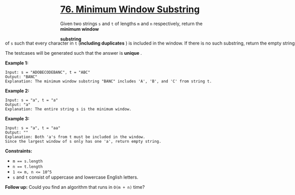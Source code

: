 # [76. Minimum Window Substring](https://leetcode.com/problems/minimum-window-substring/description/?envType=daily-question&envId=2024-02-04)

Given two strings `s` and `t` of lengths `m` and `n` respectively, return the **minimum window** <div aria-expanded="false" data-headlessui-state="" id="headlessui-popover-button-:rt:">**substring** <div style="position: fixed; z-index: 40; inset: 0px auto auto 0px; transform: translate(56px, 203px);"> of `s` such that every character in `t` (**including duplicates** ) is included in the window. If there is no such substring, return the empty string `""`.

The testcases will be generated such that the answer is **unique** .

**Example 1:**

```
Input: s = "ADOBECODEBANC", t = "ABC"
Output: "BANC"
Explanation: The minimum window substring "BANC" includes 'A', 'B', and 'C' from string t.
```

**Example 2:**

```
Input: s = "a", t = "a"
Output: "a"
Explanation: The entire string s is the minimum window.
```

**Example 3:**

```
Input: s = "a", t = "aa"
Output: ""
Explanation: Both 'a's from t must be included in the window.
Since the largest window of s only has one 'a', return empty string.
```

**Constraints:**

-   `m == s.length`
-   `n == t.length`
-   `1 <= m, n <= 10^5`
-   `s` and `t` consist of uppercase and lowercase English letters.

**Follow up:** Could you find an algorithm that runs in `O(m + n)` time?
